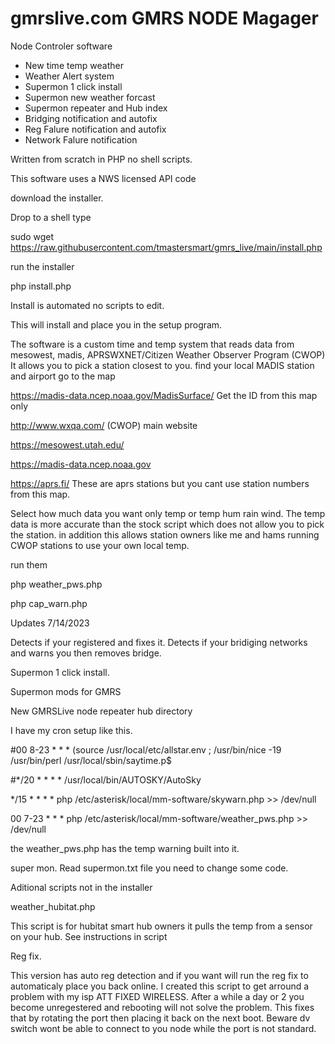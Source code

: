 # gmrslive.com GMRS NODE Magager
Node Controler software

* New time temp weather
* Weather Alert system 
* Supermon 1 click install
* Supermon new weather forcast 
* Supermon repeater and Hub index
* Bridging notification and autofix 
* Reg Falure notification and autofix
* Network Falure notification
 
Written from scratch in PHP no shell scripts.

This software uses a NWS licensed API code 

download the installer.

Drop to a shell
type

sudo wget https://raw.githubusercontent.com/tmastersmart/gmrs_live/main/install.php

run the installer

php install.php

Install is automated no scripts to edit. 

This will install and place you in the setup program.


The software is a custom time and temp system that reads data from 
mesowest, madis, APRSWXNET/Citizen Weather Observer Program (CWOP)
It allows you to pick a station closest to you. 
find your local MADIS station and airport go to the map 

https://madis-data.ncep.noaa.gov/MadisSurface/ Get the ID from this map only

http://www.wxqa.com/  (CWOP) main website

https://mesowest.utah.edu/

https://madis-data.ncep.noaa.gov

https://aprs.fi/ These are aprs stations but you cant use station numbers from this map.

  
Select how much data you want only temp or temp hum rain wind. The temp data is more accurate than the 
stock script which does not allow you to pick the station. in addition this allows station owners 
like me and hams running CWOP stations to use your own local temp.

run them

php weather_pws.php

php cap_warn.php

Updates 7/14/2023

Detects if your registered and fixes it.
Detects if your bridiging networks and warns you then removes bridge.

Supermon 1 click install.

Supermon mods for GMRS

New GMRSLive node repeater hub directory
















I have my cron setup like this.


#00 8-23 * * * (source /usr/local/etc/allstar.env ; /usr/bin/nice -19 /usr/bin/perl /usr/local/sbin/saytime.p$

#*/20 * * * * /usr/local/bin/AUTOSKY/AutoSky

*/15 * * * * php /etc/asterisk/local/mm-software/skywarn.php >> /dev/null

00 7-23 * * * php /etc/asterisk/local/mm-software/weather_pws.php >> /dev/null

the weather_pws.php has the temp warning built into it.

super mon. Read supermon.txt file you need to change some code.


Aditional scripts not in the installer

weather_hubitat.php

This script is for hubitat smart hub owners it pulls the temp from a sensor on your hub. See instructions in script


Reg fix.

This version has auto reg detection and if you want will run the reg fix to automaticaly place you back online.
I created this script to get arround a problem with my isp ATT FIXED WIRELESS. After a while a day or 2 you become unregestered
and rebooting will not solve the problem. This fixes that by rotating the port then placing it back on the next boot.
Beware dv switch wont be able to connect to you node while the port is not standard.



